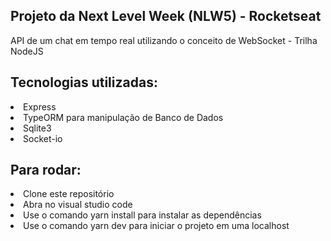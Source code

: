 <h2>Projeto da Next Level Week (NLW5) - Rocketseat</h2>

<p>API de um chat em tempo real utilizando o conceito de WebSocket - Trilha NodeJS</p>

<h2>Tecnologias utilizadas:</h2>

<li>Express</li>
<li>TypeORM para manipulação de Banco de Dados</li>
<li>Sqlite3</li>
<li>Socket-io</li>

<h2>Para rodar:</h2>

<li>Clone este repositório</li>
<li>Abra no visual studio code</li>
<li>Use o comando yarn install para instalar as dependências</li>
<li>Use o comando yarn dev para iniciar o projeto em uma localhost</li>

